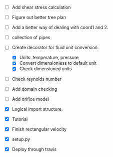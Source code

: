 - [ ] Add shear stress calculation
- [ ] Figure out better tree plan
- [ ] Add a better way of dealing with coord1 and 2.
- [ ] collection of pipes
-  [ ] Create decorator for fluid unit conversion.
    -  [x] Units: temperature, pressure
    -  [x] Convert dimensionless to default unit
    - [x] Check dimensioned units
- [ ] Check reynolds number
- [ ] Add domain checking
- [ ] Add orifice model

- [x] Logical import structure.
- [x] Tutorial
- [x] Finish rectangular velocity
- [x] setup.py
- [x] Deploy through travis
